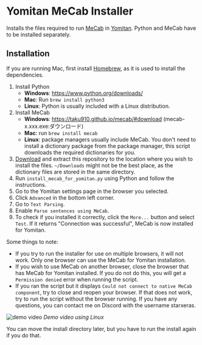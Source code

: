 # Yomitan MeCab Installer

Installs the files required to run [MeCab](https://taku910.github.io/) in [Yomitan](https://github.com/TheMoeWay/yomitan/).
Python and MeCab have to be installed separately.

## Installation

If you are running Mac, first install [Homebrew](https://brew.sh/), as it is used to install the dependencies.

1. Install Python
    - **Windows**: https://www.python.org/downloads/
    - **Mac**: Run `brew install python3`
    - **Linux**: Python is usually included with a Linux distribution.
1. Install MeCab
    - **Windows**: https://taku910.github.io/mecab/#download (mecab-x.xxx.exe:ダウンロード)
    - **Mac**: run `brew install mecab`
    - **Linux**: package managers usually include MeCab. You don't need to install a dictionary package from the package manager, this script downloads the required dictionaries for you.
1. [Download](https://github.com/starxeras/yomitan-mecab-installer/archive/master.zip) and extract this repository to the location where you wish to install the files. `~/Downloads` might not be the best place, as the dictionary files are stored in the same directory.
1. Run `install_mecab_for_yomitan.py` using Python and follow the instructions.
2. Go to the Yomitan settings page in the browser you selected.
3. Click `Advanced` in the bottom left corner.
4. Go to `Text Parsing`.
5. Enable `Parse sentences using MeCab`.
6. To check if you installed it correctly, click the `More...` button and select `Test`. If it returns "Connection was successful", MeCab is now installed for Yomitan.

Some things to note:
- If you try to run the installer for use on multiple browsers, it will not work. Only one browser can use the MeCab for Yomitan installation.
- If you wish to use MeCab on another browser, close the browser that has MeCab for Yomitan installed. If you do not do this, you will get a `Permission denied` error when running the script.
- If you ran the script but it displays `Could not connect to native MeCab component`, try to close and reopen your browser. If that does not work, try to run the script without the browser running. If you have any questions, you can contact me on Discord with the username starxeras.

![demo video](demo.gif)
*Demo video using Linux*

You can move the install directory later, but you have to run the install again if you do that.
